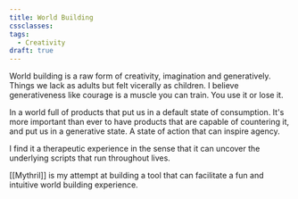 ```yaml
---
title: World Building
cssclasses: 
tags:
  - Creativity
draft: true
---
```

World building is a raw form of creativity, imagination and generatively. Things we lack as adults but felt vicerally as children. I believe generativeness like courage is a muscle you can train. You use it or lose it. 

In a world full of products that put us in a default state of consumption. It's more important than ever to have products that are capable of countering it, and put us in a generative state. A state of action that can inspire agency. 

I find it a therapeutic experience in the sense that it can uncover the underlying scripts that run throughout lives.

[[Mythril]] is my attempt at building a tool that can facilitate a fun and intuitive world building experience. 
